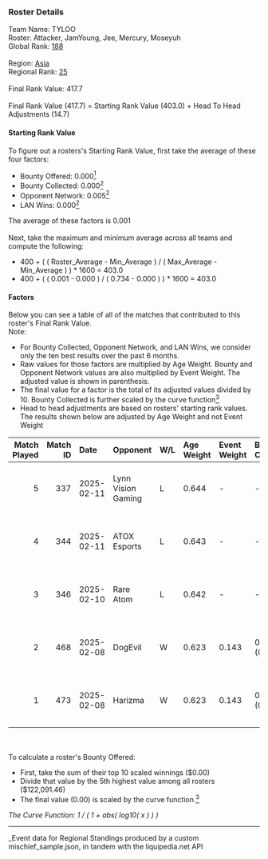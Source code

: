 ### Roster Details<br />
Team Name: TYLOO<br />
Roster: Attacker, JamYoung, Jee, Mercury, Moseyuh<br />
Global Rank: [188](../../standings_global_2025_05_05.md)<br />
<br />
Region: [Asia]( ../../standings_asia_2025_05_05.md)<br />
Regional Rank: [25]( ../../standings_asia_2025_05_05.md)<br />
<br />
Final Rank Value:  417.7<br />
<br />
Final Rank Value (417.7) = Starting Rank Value (403.0) + Head To Head Adjustments (14.7)<br />

#### Starting Rank Value<br />
To figure out a rosters's Starting Rank Value, first take the average of these four factors:<br />
- Bounty Offered: 0.000[<sup>1</sup>](#table2)
- Bounty Collected: 0.000[<sup>2</sup>](#table1)
- Opponent Network: 0.005[<sup>2</sup>](#table1)
- LAN Wins: 0.000[<sup>2</sup>](#table1)

The average of these factors is 0.001<br />
<br />
Next, take the maximum and minimum average across all teams and compute the following:<br />
- 400 + ( ( Roster_Average - Min_Average ) / ( Max_Average - Min_Average ) ) * 1600 = 403.0
- 400 + ( ( 0.001 - 0.000 ) / ( 0.734 - 0.000 ) ) * 1600 = 403.0


#### Factors<br />
Below you can see a table of all of the matches that contributed to this roster's Final Rank Value.<br />
Note:<br />

- For Bounty Collected, Opponent Network, and LAN Wins, we consider only the ten best results over the past 6 months.
- Raw values for those factors are multiplied by Age Weight. Bounty and Opponent Network values are also multiplied by Event Weight. The adjusted value is shown in parenthesis.
- The final value for a factor is the total of its adjusted values divided by 10. Bounty Collected is further scaled by the curve function[<sup>3</sup>](#curveFunction)
- Head to head adjustments are based on rosters' starting rank values. The results shown below are adjusted by Age Weight and not Event Weight
<span id="table1"></span><br />


| Match Played | Match ID | Date       | Opponent           | W/L | Age Weight | Event Weight | Bounty Collected | Opponent Network | LAN Wins  | H2H Adj. | Roster                                    |
| -: | -: | :- | :- | :- | :- | :- | :- | :- | :- | -: | :- |
|            5 |      337 | 2025-02-11 | Lynn Vision Gaming | L   | 0.644      | -            | -                | -                | -         |    -7.04 | Attacker, JamYoung, Jee, Mercury, Moseyuh |
|            4 |      344 | 2025-02-11 | ATOX Esports       | L   | 0.643      | -            | -                | -                | -         |    -0.88 | Attacker, JamYoung, Jee, Mercury, Moseyuh |
|            3 |      346 | 2025-02-10 | Rare Atom          | L   | 0.642      | -            | -                | -                | -         |    -1.95 | Attacker, JamYoung, Jee, Mercury, Moseyuh |
|            2 |      468 | 2025-02-08 | DogEvil            | W   | 0.623      | 0.143        | 0.000 (0.000)    | 0.581 (0.052)    | 0 (0.000) |    11.95 | Attacker, JamYoung, Jee, Mercury, Moseyuh |
|            1 |      473 | 2025-02-08 | Harizma            | W   | 0.623      | 0.143        | 0.000 (0.000)    | 0.032 (0.003)    | 0 (0.000) |    12.62 | Attacker, JamYoung, Jee, Mercury, Moseyuh |

<br />
<span id="table2"></span><br />
To calculate a roster's Bounty Offered:<br />

- First, take the sum of their top 10 scaled winnings ($0.00)
- Divide that value by the 5th highest value among all rosters ($122,091.46)
- The final value (0.00) is scaled by the curve function.[<sup>3</sup>](#curveFunction)

<span id="curveFunction"></span>_The Curve Function: 1 / ( 1 + abs( log10( x ) ) )_<br />

---
_Event data for Regional Standings produced by a custom mischief_sample.json, in tandem with the liquipedia.net API<br />
